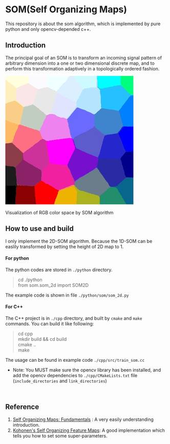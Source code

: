 SOM(Self Organizing Maps)
=====
This repository is about the som algorithm, which is implemented by pure python and only opencv-depended c++.

Introduction
----
The principal goal of an SOM is to transform an incoming signal pattern of arbitrary dimension into a one or two dimensional discrete map, 
and to perform this transformation adaptively in a topologically ordered fashion.

![Visualization of RGB color space by SOM algorithm](https://github.com/fanser/SOM/raw/master/cpp/bin/som_c.jpg)
  
Visualization of RGB color space by SOM algorithm


How to use and build
----
I only implement the 2D-SOM algorithm. Because the 1D-SOM can be easlily transformed by setting the height of 2D map to 1. 

#### For python
The python codes are stored in `./python` directory.
> cd ./python <br>
from som.som_2d import SOM2D

The example code is shown in file `./python/som/som_2d.py`

#### For C++
The C++ project is in `./cpp` directory, and built by `cmake` and `make` commands. You can build it like following:
> cd cpp <br>
mkdir build && cd build <br>
cmake .. <br>
make <br>

The usage can be found in example code `./cpp/src/train_som.cc` <br>
* Note: You MUST make sure the opencv library has been installed, and add the opencv dependencies to `./cpp/CMakeLists.txt` file (`include_directories` and `link_directories`)
<br>

Reference
----
1. [Self Organizing Maps: Fundamentals](http://www.cs.bham.ac.uk/~jxb/NN/l16.pdf) : A very easily understanding introduction.
2. [Kohonen's Self Organizing Feature Maps](http://www.ai-junkie.com/ann/som/som1.html): A good implementation which tells you how to set some super-parameters.
